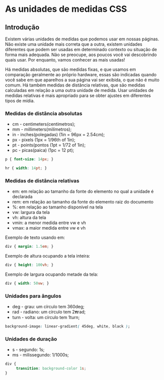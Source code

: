 # As unidades de medidas CSS

## Introdução

Existem várias unidades de medidas que podemos usar em nossas páginas. Não existe uma unidade mais correta que a outra, existem unidades diferentes que podem ser usadas em determinado contexto ou situação de forma mais adequada. Não se preocupe,  aos poucos você vai descobrindo quais usar. Por enquanto, vamos conhecer as mais usadas!

Há medidas absolutas, que são medidas fixas, e que usamos em comparação geralmente ao próprio hardware, essas são indicadas quando você sabe em que aparelhos a sua página vai ser exibida, o que não é muito comum. Há também medidas de distância relativas, que são medidas calculadas em relação a uma outra unidade de medida. Usar unidades de medidas relativas é mais apropriado para se obter ajustes em diferentes tipos de mídia.

### Medidas de distância absolutas

* cm - centimeters\(centímetros\);
* mm - millimeters\(milímetros\);
* in - inches\(polegadas\) \(1in = 96px = 2.54cm\);
* px - pixels \(1px = 1/96th of 1in\);
* pt - points\(pontos \(1pt = 1/72 of 1in\);
* pc - picas\(paica\) \(1pc = 12 pt\);

```css
p { font-size: 14px; }
```

```css
hr { width: 14pt; }
```

### Medidas de distância relativas

* em: em relação ao tamanho da fonte do elemento no qual a unidade é declarada
* rem: em relação ao tamanho da fonte do elemento raiz do documento
* %: em relação ao tamanho disponível na tela
* vw: largura da tela
* vh: altura da tela
* vmin: a menor medida entre vw e vh
* vmax: a maior medida entre vw e vh

Exemplo de texto usando em:

```css
div { margin: 1.5em; }
```

Exemplo de altura ocupando a tela inteira:

```css
div { height: 100vh; }
```

Exemplo de largura ocupando metade da tela:

```css
div { width: 50vw; }
```

### Unidades para ângulos

* deg - grau: um círculo tem 360deg;
* rad - radiano: um círculo tem 2𝛑rad;
* turn - volta: um círculo tem 1turn;

```css
background-image: linear-gradient( 45deg, white, black );
```

### Unidades de duração

* s - segundo: 1s;
* ms - milissegundo: 1/1000s;

```css
div {
     transition: background-color 1s;
}
```

